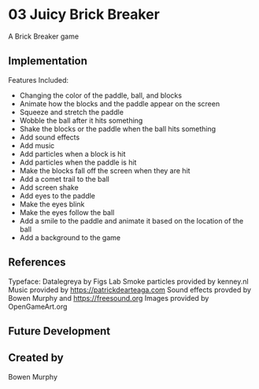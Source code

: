 # 03 Juicy Brick Breaker 

A Brick Breaker game 

## Implementation

Features Included:
- Changing the color of the paddle, ball, and blocks
- Animate how the blocks and the paddle appear on the screen
- Squeeze and stretch the paddle
- Wobble the ball after it hits something
- Shake the blocks or the paddle when the ball hits something
- Add sound effects
- Add music
- Add particles when a block is hit
- Add particles when the paddle is hit
- Make the blocks fall off the screen when they are hit
- Add a comet trail to the ball
- Add screen shake
- Add eyes to the paddle
- Make the eyes blink
- Make the eyes follow the ball
- Add a smile to the paddle and animate it based on the location of the ball
- Add a background to the game

## References

Typeface: Datalegreya by Figs Lab 
Smoke particles provided by kenney.nl
Music provided by https://patrickdearteaga.com
Sound effects provded by Bowen Murphy and https://freesound.org
Images provided by OpenGameArt.org 

## Future Development

## Created by

Bowen Murphy
